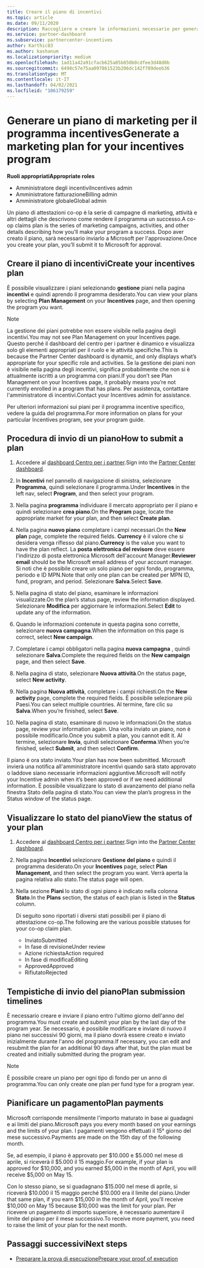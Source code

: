 ```yaml
---
title: Creare il piano di incentivi
ms.topic: article
ms.date: 09/11/2020
description: Raccogliere e creare le informazioni necessarie per generare un piano di marketing efficace per il programma incentives.
ms.service: partner-dashboard
ms.subservice: partnercenter-incentives
author: Karthic83
ms.author: kashanum
ms.localizationpriority: medium
ms.openlocfilehash: 1ad11a42a91cfacb625a05b850b0cdfee3d48d0b
ms.sourcegitcommit: 6498c57e75aa097861523b206dc142f789deeb36
ms.translationtype: MT
ms.contentlocale: it-IT
ms.lasthandoff: 04/02/2021
ms.locfileid: "106179259"
---
```

# <a name="generate-a-marketing-plan-for-your-incentives-program"></a><span data-ttu-id="009a5-103">Generare un piano di marketing per il programma incentives</span><span class="sxs-lookup"><span data-stu-id="009a5-103">Generate a marketing plan for your incentives program</span></span>

<span data-ttu-id="009a5-104">**Ruoli appropriati**</span><span class="sxs-lookup"><span data-stu-id="009a5-104">**Appropriate roles**</span></span>

- <span data-ttu-id="009a5-105">Amministratore degli incentivi</span><span class="sxs-lookup"><span data-stu-id="009a5-105">Incentives admin</span></span>
- <span data-ttu-id="009a5-106">Amministratore fatturazione</span><span class="sxs-lookup"><span data-stu-id="009a5-106">Billing admin</span></span>
- <span data-ttu-id="009a5-107">Amministratore globale</span><span class="sxs-lookup"><span data-stu-id="009a5-107">Global admin</span></span>

<span data-ttu-id="009a5-108">Un piano di attestazioni co-op è la serie di campagne di marketing, attività e altri dettagli che descrivono come rendere il programma un successo.</span><span class="sxs-lookup"><span data-stu-id="009a5-108">A co-op claims plan is the series of marketing campaigns, activities, and other details describing how you’ll make your program a success.</span></span> <span data-ttu-id="009a5-109">Dopo aver creato il piano, sarà necessario inviarlo a Microsoft per l'approvazione.</span><span class="sxs-lookup"><span data-stu-id="009a5-109">Once you create your plan, you’ll submit it to Microsoft for approval.</span></span>

## <a name="create-your-incentives-plan"></a><span data-ttu-id="009a5-110">Creare il piano di incentivi</span><span class="sxs-lookup"><span data-stu-id="009a5-110">Create your incentives plan</span></span>

<span data-ttu-id="009a5-111">È possibile visualizzare i piani selezionando **gestione** piani nella pagina **incentivi** e quindi aprendo il programma desiderato.</span><span class="sxs-lookup"><span data-stu-id="009a5-111">You can view your plans by selecting **Plan Management** on your **Incentives** page, and then opening the program you want.</span></span>

>[!NOTE]
><span data-ttu-id="009a5-112">La gestione dei piani potrebbe non essere visibile nella pagina degli incentivi.</span><span class="sxs-lookup"><span data-stu-id="009a5-112">You may not see Plan Management on your Incentives page.</span></span> <span data-ttu-id="009a5-113">Questo perché il dashboard del centro per i partner è dinamico e visualizza solo gli elementi appropriati per il ruolo e le attività specifiche.</span><span class="sxs-lookup"><span data-stu-id="009a5-113">This is because the Partner Center dashboard is dynamic, and only displays what’s appropriate for your specific role and activities.</span></span> <span data-ttu-id="009a5-114">Se la gestione dei piani non è visibile nella pagina degli incentivi, significa probabilmente che non si è attualmente iscritti a un programma con piani.</span><span class="sxs-lookup"><span data-stu-id="009a5-114">If you don’t see Plan Management on your Incentives page, it probably means you’re not currently enrolled in a program that has plans.</span></span> <span data-ttu-id="009a5-115">Per assistenza, contattare l'amministratore di incentivi.</span><span class="sxs-lookup"><span data-stu-id="009a5-115">Contact your Incentives admin for assistance.</span></span>

<span data-ttu-id="009a5-116">Per ulteriori informazioni sui piani per il programma incentive specifico, vedere la guida del programma.</span><span class="sxs-lookup"><span data-stu-id="009a5-116">For more information on plans for your particular Incentives program, see your program guide.</span></span>

## <a name="how-to-submit-a-plan"></a><span data-ttu-id="009a5-117">Procedura di invio di un piano</span><span class="sxs-lookup"><span data-stu-id="009a5-117">How to submit a plan</span></span>

1. <span data-ttu-id="009a5-118">Accedere al [dashboard Centro per i partner](https://partner.microsoft.com/dashboard/).</span><span class="sxs-lookup"><span data-stu-id="009a5-118">Sign into the [Partner Center dashboard](https://partner.microsoft.com/dashboard/).</span></span>

2. <span data-ttu-id="009a5-119">In **Incentivi** nel pannello di navigazione di sinistra, selezionare **Programma**, quindi selezionare il programma.</span><span class="sxs-lookup"><span data-stu-id="009a5-119">Under **Incentives** in the left nav, select **Program**, and then select your program.</span></span> 

3. <span data-ttu-id="009a5-120">Nella pagina **programma** individuare il mercato appropriato per il piano e quindi selezionare **crea piano**.</span><span class="sxs-lookup"><span data-stu-id="009a5-120">On the **Program** page, locate the appropriate market for your plan, and then select **Create plan**.</span></span> 

4. <span data-ttu-id="009a5-121">Nella pagina **nuovo piano** completare i campi necessari.</span><span class="sxs-lookup"><span data-stu-id="009a5-121">On the **New plan** page, complete the required fields.</span></span> <span data-ttu-id="009a5-122">**Currency** è il valore che si desidera venga riflesso dal piano.</span><span class="sxs-lookup"><span data-stu-id="009a5-122">**Currency** is the value you want to have the plan reflect.</span></span> <span data-ttu-id="009a5-123">La **posta elettronica del revisore** deve essere l'indirizzo di posta elettronica Microsoft dell'account Manager.</span><span class="sxs-lookup"><span data-stu-id="009a5-123">**Reviewer email** should be the Microsoft email address of your account manager.</span></span> <span data-ttu-id="009a5-124">Si noti che è possibile creare un solo piano per ogni fondo, programma, periodo e ID MPN.</span><span class="sxs-lookup"><span data-stu-id="009a5-124">Note that only one plan can be created per MPN ID, fund, program, and period.</span></span> <span data-ttu-id="009a5-125">Selezionare **Salva**.</span><span class="sxs-lookup"><span data-stu-id="009a5-125">Select **Save**.</span></span>

5. <span data-ttu-id="009a5-126">Nella pagina di stato del piano, esaminare le informazioni visualizzate.</span><span class="sxs-lookup"><span data-stu-id="009a5-126">On the plan’s status page, review the information displayed.</span></span> <span data-ttu-id="009a5-127">Selezionare **Modifica** per aggiornare le informazioni.</span><span class="sxs-lookup"><span data-stu-id="009a5-127">Select **Edit** to update any of the information.</span></span>

6. <span data-ttu-id="009a5-128">Quando le informazioni contenute in questa pagina sono corrette, selezionare **nuova campagna**.</span><span class="sxs-lookup"><span data-stu-id="009a5-128">When the information on this page is correct, select **New campaign**.</span></span>

7. <span data-ttu-id="009a5-129">Completare i campi obbligatori nella pagina **nuova campagna** , quindi selezionare **Salva**.</span><span class="sxs-lookup"><span data-stu-id="009a5-129">Complete the required fields on the **New campaign** page, and then select **Save**.</span></span>

8. <span data-ttu-id="009a5-130">Nella pagina di stato, selezionare **Nuova attività**.</span><span class="sxs-lookup"><span data-stu-id="009a5-130">On the status page, select **New activity**.</span></span> 

9. <span data-ttu-id="009a5-131">Nella pagina **Nuova attività**, completare i campi richiesti.</span><span class="sxs-lookup"><span data-stu-id="009a5-131">On the **New activity** page, complete the required fields.</span></span> <span data-ttu-id="009a5-132">È possibile selezionare più Paesi.</span><span class="sxs-lookup"><span data-stu-id="009a5-132">You can select multiple countries.</span></span> <span data-ttu-id="009a5-133">Al termine, fare clic su **Salva**.</span><span class="sxs-lookup"><span data-stu-id="009a5-133">When you’re finished, select **Save**.</span></span> 

10. <span data-ttu-id="009a5-134">Nella pagina di stato, esaminare di nuovo le informazioni.</span><span class="sxs-lookup"><span data-stu-id="009a5-134">On the status page, review your information again.</span></span> <span data-ttu-id="009a5-135">Una volta inviato un piano, non è possibile modificarlo.</span><span class="sxs-lookup"><span data-stu-id="009a5-135">Once you submit a plan, you cannot edit it.</span></span> <span data-ttu-id="009a5-136">Al termine, selezionare **Invia**, quindi selezionare **Conferma**.</span><span class="sxs-lookup"><span data-stu-id="009a5-136">When you’re finished, select **Submit**, and then select **Confirm**.</span></span>

<span data-ttu-id="009a5-137">Il piano è ora stato inviato.</span><span class="sxs-lookup"><span data-stu-id="009a5-137">Your plan has now been submitted.</span></span> <span data-ttu-id="009a5-138">Microsoft invierà una notifica all'amministratore incentivi quando sarà stato approvato o laddove siano necessarie informazioni aggiuntive.</span><span class="sxs-lookup"><span data-stu-id="009a5-138">Microsoft will notify your Incentive admin when it’s been approved or if we need additional information.</span></span> <span data-ttu-id="009a5-139">È possibile visualizzare lo stato di avanzamento del piano nella finestra Stato della pagina di stato.</span><span class="sxs-lookup"><span data-stu-id="009a5-139">You can view the plan’s progress in the Status window of the status page.</span></span>

## <a name="view-the-status-of-your-plan"></a><span data-ttu-id="009a5-140">Visualizzare lo stato del piano</span><span class="sxs-lookup"><span data-stu-id="009a5-140">View the status of your plan</span></span>

1. <span data-ttu-id="009a5-141">Accedere al [dashboard Centro per i partner](https://partner.microsoft.com/dashboard/).</span><span class="sxs-lookup"><span data-stu-id="009a5-141">Sign into the [Partner Center dashboard](https://partner.microsoft.com/dashboard/).</span></span>

2. <span data-ttu-id="009a5-142">Nella pagina **Incentivi** selezionare **Gestione del piano** e quindi il programma desiderato.</span><span class="sxs-lookup"><span data-stu-id="009a5-142">On your **Incentives** page, select **Plan Management**, and then select the program you want.</span></span> <span data-ttu-id="009a5-143">Verrà aperta la pagina relativa allo stato.</span><span class="sxs-lookup"><span data-stu-id="009a5-143">The status page will open.</span></span>

3. <span data-ttu-id="009a5-144">Nella sezione **Piani** lo stato di ogni piano è indicato nella colonna **Stato**.</span><span class="sxs-lookup"><span data-stu-id="009a5-144">In the **Plans** section, the status of each plan is listed in the **Status** column.</span></span>

   <span data-ttu-id="009a5-145">Di seguito sono riportati i diversi stati possibili per il piano di attestazione co-op.</span><span class="sxs-lookup"><span data-stu-id="009a5-145">The following are the various possible statuses for your co-op claim plan.</span></span>

   - <span data-ttu-id="009a5-146">Inviato</span><span class="sxs-lookup"><span data-stu-id="009a5-146">Submitted</span></span>
   - <span data-ttu-id="009a5-147">In fase di revisione</span><span class="sxs-lookup"><span data-stu-id="009a5-147">Under review</span></span>
   - <span data-ttu-id="009a5-148">Azione richiesta</span><span class="sxs-lookup"><span data-stu-id="009a5-148">Action required</span></span>
   - <span data-ttu-id="009a5-149">In fase di modifica</span><span class="sxs-lookup"><span data-stu-id="009a5-149">Editing</span></span>
   - <span data-ttu-id="009a5-150">Approved</span><span class="sxs-lookup"><span data-stu-id="009a5-150">Approved</span></span>
   - <span data-ttu-id="009a5-151">Rifiutato</span><span class="sxs-lookup"><span data-stu-id="009a5-151">Rejected</span></span>

## <a name="plan-submission-timelines"></a><span data-ttu-id="009a5-152">Tempistiche di invio del piano</span><span class="sxs-lookup"><span data-stu-id="009a5-152">Plan submission timelines</span></span>

<span data-ttu-id="009a5-153">È necessario creare e inviare il piano entro l'ultimo giorno dell'anno del programma.</span><span class="sxs-lookup"><span data-stu-id="009a5-153">You must create and submit your plan by the last day of the program year.</span></span> <span data-ttu-id="009a5-154">Se necessario, è possibile modificare e inviare di nuovo il piano nei successivi 90 giorni, ma il piano dovrà essere creato e inviato inizialmente durante l'anno del programma.</span><span class="sxs-lookup"><span data-stu-id="009a5-154">If necessary, you can edit and resubmit the plan for an additional 90 days after that, but the plan must be created and initially submitted during the program year.</span></span>

>[!NOTE]
> <span data-ttu-id="009a5-155">È possibile creare un piano per ogni tipo di fondo per un anno di programma.</span><span class="sxs-lookup"><span data-stu-id="009a5-155">You can only create one plan per fund type for a program year.</span></span>

## <a name="plan-payments"></a><span data-ttu-id="009a5-156">Pianificare un pagamento</span><span class="sxs-lookup"><span data-stu-id="009a5-156">Plan payments</span></span>

<span data-ttu-id="009a5-157">Microsoft corrisponde mensilmente l'importo maturato in base ai guadagni e ai limiti del piano.</span><span class="sxs-lookup"><span data-stu-id="009a5-157">Microsoft pays you every month based on your earnings and the limits of your plan.</span></span> <span data-ttu-id="009a5-158">I pagamenti vengono effettuati il 15° giorno del mese successivo.</span><span class="sxs-lookup"><span data-stu-id="009a5-158">Payments are made on the 15th day of the following month.</span></span>

<span data-ttu-id="009a5-159">Se, ad esempio, il piano è approvato per $10.000 e $5.000 nel mese di aprile, si riceverà il $5.000 il 15 maggio.</span><span class="sxs-lookup"><span data-stu-id="009a5-159">For example, if your plan is approved for $10,000, and you earned $5,000 in the month of April, you will receive $5,000 on May 15.</span></span>

<span data-ttu-id="009a5-160">Con lo stesso piano, se si guadagnano $15.000 nel mese di aprile, si riceverà $10.000 il 15 maggio perché $10.000 era il limite del piano.</span><span class="sxs-lookup"><span data-stu-id="009a5-160">Under that same plan, if you earn $15,000 in the month of April, you’ll receive $10,000 on May 15 because $10,000 was the limit for your plan.</span></span> <span data-ttu-id="009a5-161">Per ricevere un pagamento di importo superiore, è necessario aumentare il limite del piano per il mese successivo.</span><span class="sxs-lookup"><span data-stu-id="009a5-161">To receive more payment, you need to raise the limit of your plan for the next month.</span></span>

## <a name="next-steps"></a><span data-ttu-id="009a5-162">Passaggi successivi</span><span class="sxs-lookup"><span data-stu-id="009a5-162">Next steps</span></span>

- [<span data-ttu-id="009a5-163">Preparare la prova di esecuzione</span><span class="sxs-lookup"><span data-stu-id="009a5-163">Prepare your proof of execution</span></span>](incentives-prepare-your-proof-of-execution.md)
